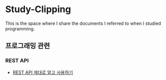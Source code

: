 # Study-Clipping
This is the space where I share the documents I referred to when I studied programming.



## 프로그래밍 관련
### REST API
- [REST API 제대로 알고 사용하기](https://meetup.toast.com/posts/92)
